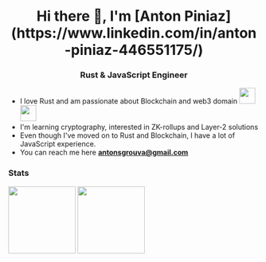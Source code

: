 <h1 align="center">Hi there 👋, I'm [Anton Piniaz](https://www.linkedin.com/in/anton-piniaz-446551175/)</h1>
<h3 align="center">Rust & JavaScript Engineer </h3>

- I love Rust and am passionate about Blockchain and web3 domain <img height="32" width="32" src="https://unpkg.com/simple-icons@v13/icons/rust.svg" /> <img height="32" width="32" src="https://unpkg.com/simple-icons@v13/icons/solana.svg" />
- I'm learning cryptography, interested in ZK-rollups and Layer-2 solutions
- Even though I've moved on to Rust and Blockchain, I have a lot of JavaScript experience.
- You can reach me here **antonsgrouva@gmail.com**

### Stats

<div>
  <img height="135px" src="https://github-readme-stats.vercel.app/api?username=AntonPiniaz&theme=nord&show_icons=true&hide_title=true&hide_border=true&hide_rank=true&include_all_commits=true&count_private=true&line_height=21">
  <img height="135px" src="https://github-readme-stats.vercel.app/api/top-langs/?username=AntonPiniaz&theme=nord&&hide_title=true&hide_border=true&layout=compact&langs_count=8">
</div>
